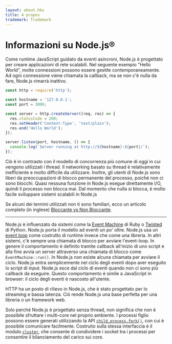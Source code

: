 ```yaml
---
layout: about.hbs
title: A propos
trademark: Trademark
---
```


# Informazioni su Node.js®

Come runtime JavaScript guidato da eventi asincroni, Node.js è progettato per creare applicazioni di rete scalabili. Nel seguente esempio "Hello World", molte connessioni possono essere gestite contemporaneamente. Ad ogni connessione viene chiamata la callback, ma se non c'è nulla da fare, Node.js rimarrà inattivo.

```javascript
const http = require('http');

const hostname = '127.0.0.1';
const port = 3000;

const server = http.createServer((req, res) => {
  res.statusCode = 200;
  res.setHeader('Content-Type', 'text/plain');
  res.end('Hello World');
});

server.listen(port, hostname, () => {
  console.log(`Server running at http://${hostname}:${port}/`);
});
```

Ciò è in contrasto con il modello di concorrenza più comune di oggi in cui vengono utilizzati i thread. Il networking basato su thread è relativamente inefficiente e molto difficile da utilizzare. Inoltre, gli utenti di Node.js sono liberi da preoccupazioni di blocco permanente del processo, poiché non ci sono blocchi. Quasi nessuna funzione in Node.js esegue direttamente I/O, quindi il processo non blocca mai. Dal momento che nulla si blocca, è molto facile sviluppare sistemi scalabili in Node.js

Se alcuni dei termini utilizzati non ti sono familiari, ecco un articolo completo (in inglese) [Bloccante vs Non Bloccante][].

---

Node.js è influenzato da sistemi come la [Event Machine][] di Ruby o [Twisted][] di Python. Node.js porta il modello ad eventi un po' oltre. Node.js usa un [event loop][] come costrutto di runtime invece che come una libreria. In altri sistemi, c'è sempre una chiamata di blocco per avviare l'event-loop. In genere il comportamento è definito tramite callback all'inizio di uno script e alla fine avvia un server attraverso una chiamata di blocco come `EventMachine::run()`. In Node.js non esiste alcuna chiamata per avviare il ciclo. Node.js entra semplicemente nel ciclo degli eventi dopo aver eseguito lo script di input. Node.js esce dal ciclo di eventi quando non ci sono più callback da eseguire. Questo comportamento è simile a JavaScript in browser: il ciclo degli eventi è nascosto all'utente.

HTTP ha un posto di rilievo in Node.js, che è stato progettato per lo streaming e bassa latenza. Ciò rende Node.js una base perfetta per una libreria o un framework web.

Solo perché Node.js è progettato senza thread, non significa che non è possibile sfruttare i multi-core nel proprio ambiente. I processi figlio possono essere generati utilizzando la API [`child_process.fork()`][], con cui è possibile comunicare facilmente. Costruito sulla stessa interfaccia è il modulo [`cluster`][], che consente di condividere i socket tra i processi per consentire il bilanciamento del carico sui core.

[Bloccante vs Non Bloccante]: /en/docs/guides/blocking-vs-non-blocking/
[`child_process.fork()`]: https://nodejs.org/api/child_process.html#child_process_child_process_fork_modulepath_args_options
[`cluster`]: https://nodejs.org/api/cluster.html
[event loop]: /en/docs/guides/event-loop-timers-and-nexttick/
[Event Machine]: http://rubyeventmachine.com/
[Twisted]: https://twistedmatrix.com/trac/
